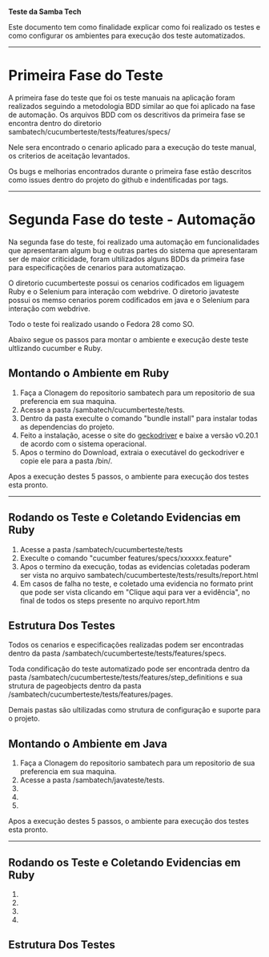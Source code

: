 **Teste da Samba Tech**

Este documento tem como finalidade explicar como foi realizado os testes e como configurar os ambientes para execução dos teste automatizados. 

---

# Primeira Fase do Teste

A primeira fase do teste que foi os teste manuais na aplicação foram realizados seguindo a metodologia BDD similar ao que foi aplicado na fase de automação.
Os arquivos BDD com os descritivos da primeira fase se encontra dentro do diretorio sambatech/cucumberteste/tests/features/specs/

Nele sera encontrado o cenario aplicado para a execução do teste manual, os criterios de aceitação levantados.

Os bugs e melhorias encontrados durante o primeira fase estão descritos como issues dentro do projeto do github e indentificadas por tags.

---

# Segunda Fase do teste - Automação

Na segunda fase do teste, foi realizado uma automação em funcionalidades que apresentaram algum bug e outras partes do sistema que apresentaram ser de maior criticidade, foram ultilizados alguns BDDs da primeira fase para especificações de cenarios para automatizaçao.

O diretorio cucumberteste possui os cenarios codificados em liguagem Ruby e o Selenium para interação com webdrive.
O diretorio javateste possui os memso cenarios porem codificados em java e o Selenium para interação com webdrive.

Todo o teste foi realizado usando o Fedora 28 como SO.

Abaixo segue os passos para montar o ambiente e execução deste teste ultlizando cucumber e Ruby.

## Montando o Ambiente em Ruby

1. Faça a Clonagem do repositorio sambatech para um repositorio de sua preferencia em sua maquina.
2. Acesse a pasta /sambatech/cucumberteste/tests.
3. Dentro da pasta execulte o comando "bundle install" para instalar todas as dependencias do projeto.
4. Feito a instalação, acesse o site do [geckodriver](https://github.com/mozilla/geckodriver/releases) e baixe a versão v0.20.1 de acordo com o sistema operacional.
5. Apos o termino do Download, extraia o executável do geckodriver e copie ele para a pasta /bin/.

Apos a execução destes 5 passos, o ambiente para execução dos testes esta pronto.

---

## Rodando os Teste e Coletando Evidencias em Ruby

1. Acesse a pasta /sambatech/cucumberteste/tests
2. Execulte o comando "cucumber features/specs/xxxxxx.feature"
3. Apos o termino da execução, todas as evidencias coletadas poderam ser vista no arquivo sambatech/cucumberteste/tests/results/report.html
4. Em casos de falha no teste, e coletado uma evidencia no formato print que pode ser vista clicando em "Clique aqui para ver a evidência", no final de todos os steps presente no arquivo report.htm

## Estrutura Dos Testes

Todos os cenarios e especificações realizadas podem ser encontradas dentro da pasta /sambatech/cucumberteste/tests/features/specs.

Toda condificação do teste automatizado pode ser encontrada dentro da pasta /sambatech/cucumberteste/tests/features/step_definitions e sua strutura de pageobjects dentro da pasta /sambatech/cucumberteste/tests/features/pages.

Demais pastas são ultilizadas como strutura de configuração e suporte para o projeto. 


## Montando o Ambiente em Java

1. Faça a Clonagem do repositorio sambatech para um repositorio de sua preferencia em sua maquina.
2. Acesse a pasta /sambatech/javateste/tests.
3. 
4. 
5. 

Apos a execução destes 5 passos, o ambiente para execução dos testes esta pronto.

---

## Rodando os Teste e Coletando Evidencias em Ruby

1. 
2. 
3. 
4. 

## Estrutura Dos Testes

